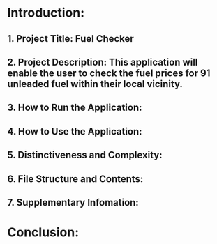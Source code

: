 # Introduction:

## 1. Project Title: Fuel Checker

## 2. Project Description: This application will enable the user to check the fuel prices for 91 unleaded fuel within their local vicinity. 

## 3. How to Run the Application:

## 4. How to Use the Application:

## 5. Distinctiveness and Complexity:

## 6. File Structure and Contents:

## 7. Supplementary Infomation:

# Conclusion:


